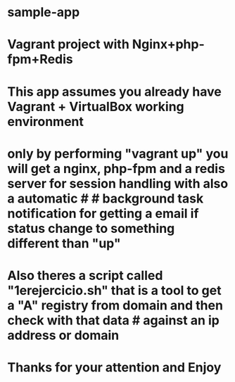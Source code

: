 # sample-app
# Vagrant project with Nginx+php-fpm+Redis

# This app assumes you already have Vagrant + VirtualBox working environment

# only by performing "vagrant up" you will get a nginx, php-fpm and a redis server for session handling with also a automatic # # background task notification for getting a email if status change to something different than "up"

# Also theres a script called "1erejercicio.sh" that is a tool to get a "A" registry from domain and then check with that data # against an ip address or domain

# Thanks for your attention and Enjoy
